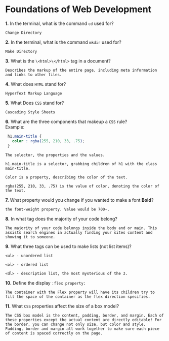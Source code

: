 # Foundations of Web Development

**1.** In the terminal, what is the command `cd` used for?
<!-- enter you answer in the space below -->
```
Change Directory
```

**2.** In the terminal, what is the command `mkdir` used for?
<!-- enter you answer in the space below -->
```
Make Directory
```

**3.** What is the `\<html>\</html>` tag in a document?
<!-- enter you answer in the space below -->
```
Describes the markup of the entire page, including meta information and links to other files. 
```

**4.** What does `HTML` stand for?
<!-- enter you answer in the space below -->
```
HyperText Markup Language
```

**5.** What Does `CSS` stand for?
<!-- enter you answer in the space below -->
```
Cascading Style Sheets
```

**6.** What are the three components that makeup a `CSS` rule? <br> Example:
```css
 h1.main-title {
   color : rgba(255, 210, 33, .75);
 }
```
<!-- enter you answer in the space below -->
```
The selector, the properties and the values.

h1.main-title is a selector, grabbing children of h1 with the class main-title.

Color is a property, describing the color of the text.

rgba(255, 210, 33, .75) is the value of color, denoting the color of the text.
```

**7.** What property would you change if you wanted to make a font **Bold**?
<!-- enter you answer in the space below -->
```
the font-weight property. Value would be 700+. 
```

**8.** In what tag does the majority of your code belong?
<!-- enter you answer in the space below -->
```
The majority of your code belongs inside the body and or main. This assists search engines in actually finding your sites content and showing it to someone.
```

**9.** What three tags can be used to make lists (not list items)?
<!-- enter you answer in the space below -->
```
<ul> - unordered list

<ol> - ordered list

<dl> - description list, the most mysterious of the 3.
```

**10.** Define the display `:flex property:`
<!-- enter you answer in the space below -->
```
The container with the Flex property will have its children try to fill the space of the container as the flex direction specifies.
```

**11.** What `CSS` properties affect the size of a box model?
<!-- enter you answer in the space below -->
```
The CSS box model is the content, padding, border, and margin. Each of these properties except the actual content are directly editable! For the border, you can change not only size, but color and style. Padding, border and margin all work together to make sure each piece of content is spaced correctly on the page.
```